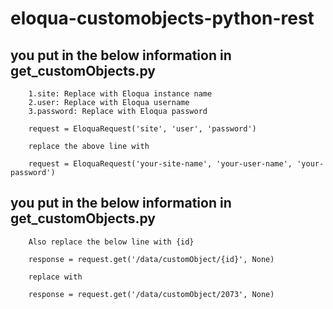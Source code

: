 # eloqua-customobjects-python-rest


## you put in the below information in get_customObjects.py
        1.site: Replace with Eloqua instance name
        2.user: Replace with Eloqua username
        3.password: Replace with Eloqua password
        
        request = EloquaRequest('site', 'user', 'password')
        
        replace the above line with 
        
        request = EloquaRequest('your-site-name', 'your-user-name', 'your-password')
        
## you put in the below information in get_customObjects.py
        
        Also replace the below line with {id}

        response = request.get('/data/customObject/{id}', None)
        
        replace with
        
        response = request.get('/data/customObject/2073', None)
